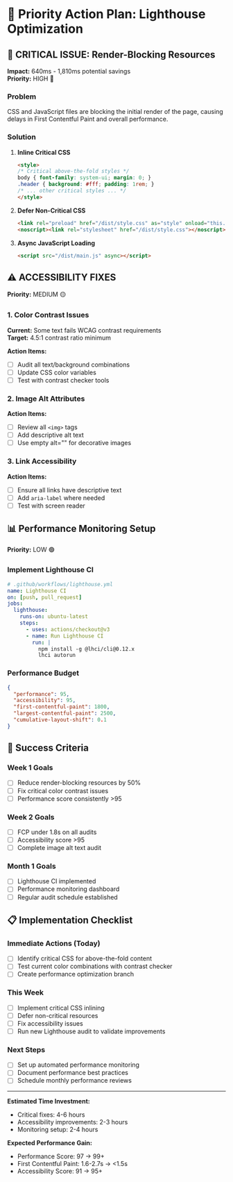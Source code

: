 # 🎯 Priority Action Plan: Lighthouse Optimization

## 🚨 CRITICAL ISSUE: Render-Blocking Resources
**Impact:** 640ms - 1,810ms potential savings  
**Priority:** HIGH 🔴

### Problem
CSS and JavaScript files are blocking the initial render of the page, causing delays in First Contentful Paint and overall performance.

### Solution
1. **Inline Critical CSS**
   ```html
   <style>
   /* Critical above-the-fold styles */
   body { font-family: system-ui; margin: 0; }
   .header { background: #fff; padding: 1rem; }
   /* ... other critical styles ... */
   </style>
   ```

2. **Defer Non-Critical CSS**
   ```html
   <link rel="preload" href="/dist/style.css" as="style" onload="this.onload=null;this.rel='stylesheet'">
   <noscript><link rel="stylesheet" href="/dist/style.css"></noscript>
   ```

3. **Async JavaScript Loading**
   ```html
   <script src="/dist/main.js" async></script>
   ```

## ⚠️ ACCESSIBILITY FIXES
**Priority:** MEDIUM 🟡

### 1. Color Contrast Issues
**Current:** Some text fails WCAG contrast requirements  
**Target:** 4.5:1 contrast ratio minimum

**Action Items:**
- [ ] Audit all text/background combinations
- [ ] Update CSS color variables
- [ ] Test with contrast checker tools

### 2. Image Alt Attributes
**Action Items:**
- [ ] Review all `<img>` tags
- [ ] Add descriptive alt text
- [ ] Use empty alt="" for decorative images

### 3. Link Accessibility
**Action Items:**
- [ ] Ensure all links have descriptive text
- [ ] Add `aria-label` where needed
- [ ] Test with screen reader

## 📊 Performance Monitoring Setup
**Priority:** LOW 🟢

### Implement Lighthouse CI
```yaml
# .github/workflows/lighthouse.yml
name: Lighthouse CI
on: [push, pull_request]
jobs:
  lighthouse:
    runs-on: ubuntu-latest
    steps:
      - uses: actions/checkout@v3
      - name: Run Lighthouse CI
        run: |
          npm install -g @lhci/cli@0.12.x
          lhci autorun
```

### Performance Budget
```json
{
  "performance": 95,
  "accessibility": 95,
  "first-contentful-paint": 1800,
  "largest-contentful-paint": 2500,
  "cumulative-layout-shift": 0.1
}
```

## 🏁 Success Criteria

### Week 1 Goals
- [ ] Reduce render-blocking resources by 50%
- [ ] Fix critical color contrast issues
- [ ] Performance score consistently >95

### Week 2 Goals  
- [ ] FCP under 1.8s on all audits
- [ ] Accessibility score >95
- [ ] Complete image alt text audit

### Month 1 Goals
- [ ] Lighthouse CI implemented
- [ ] Performance monitoring dashboard
- [ ] Regular audit schedule established

## 📋 Implementation Checklist

### Immediate Actions (Today)
- [ ] Identify critical CSS for above-the-fold content
- [ ] Test current color combinations with contrast checker
- [ ] Create performance optimization branch

### This Week
- [ ] Implement critical CSS inlining
- [ ] Defer non-critical resources
- [ ] Fix accessibility issues
- [ ] Run new Lighthouse audit to validate improvements

### Next Steps
- [ ] Set up automated performance monitoring
- [ ] Document performance best practices
- [ ] Schedule monthly performance reviews

---

**Estimated Time Investment:** 
- Critical fixes: 4-6 hours
- Accessibility improvements: 2-3 hours  
- Monitoring setup: 2-4 hours

**Expected Performance Gain:**
- Performance Score: 97 → 99+ 
- First Contentful Paint: 1.6-2.7s → <1.5s
- Accessibility Score: 91 → 95+
